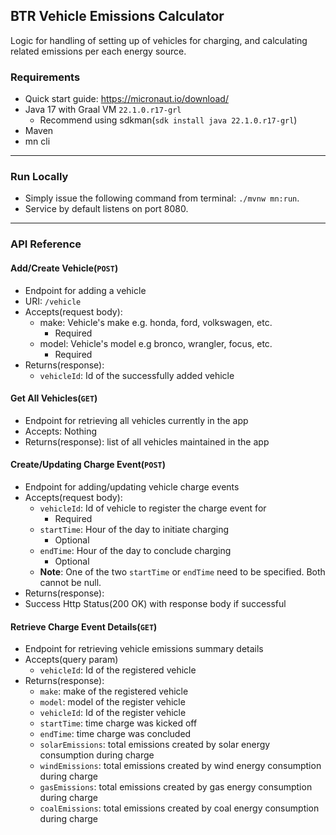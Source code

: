 ## BTR Vehicle Emissions Calculator

Logic for handling of setting up of vehicles for charging, and calculating related emissions per each energy source.

### Requirements

- Quick start guide: https://micronaut.io/download/
- Java 17 with Graal VM `22.1.0.r17-grl`
  - Recommend using sdkman(`sdk install java 22.1.0.r17-grl`)
- Maven
- mn cli
---

### Run Locally

- Simply issue the following command from terminal: `./mvnw mn:run`.
- Service by default listens on port 8080.
---

### API Reference
#### Add/Create Vehicle(`POST`)

- Endpoint for adding a vehicle
- URI: `/vehicle`
- Accepts(request body): 
  - make: Vehicle's make e.g. honda, ford, volkswagen, etc.
    - Required
  - model: Vehicle's model e.g bronco, wrangler, focus, etc.
    - Required
- Returns(response):
  - `vehicleId`: Id of the successfully added vehicle

#### Get All Vehicles(`GET`)

- Endpoint for retrieving all vehicles currently in the app
- Accepts: Nothing
- Returns(response): list of all vehicles maintained in the app

#### Create/Updating Charge Event(`POST`)

- Endpoint for adding/updating vehicle charge events
- Accepts(request body):
  - `vehicleId`: Id of vehicle to register the charge event for
    - Required
  - `startTime`: Hour of the day to initiate charging
    - Optional
  - `endTime`: Hour of the day to conclude charging
    - Optional
  - **Note**: One of the two `startTime` or `endTime` need to be specified. Both cannot be null.
- Returns(response):
 - Success Http Status(200 OK) with response body if successful

#### Retrieve Charge Event Details(`GET`)

- Endpoint for retrieving vehicle emissions summary details
- Accepts(query param)
  - `vehicleId`: Id of the registered vehicle
- Returns(response):
  - `make`: make of the registered vehicle
  - `model`: model of the register vehicle
  - `vehicleId`: Id of the register vehicle
  - `startTime`: time charge was kicked off
  - `endTime`: time charge was concluded
  - `solarEmissions`: total emissions created by solar energy consumption during charge
  - `windEmissions`: total emissions created by wind energy consumption during charge
  - `gasEmissions`: total emissions created by gas energy consumption during charge
  - `coalEmissions`: total emissions created by coal energy consumption during charge